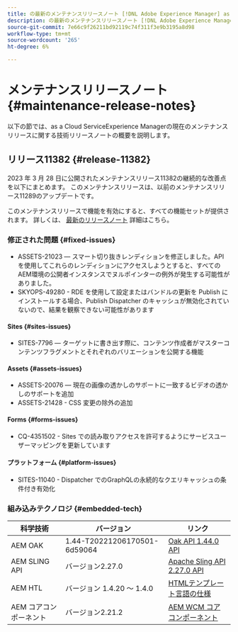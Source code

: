 ```yaml
---
title: の最新のメンテナンスリリースノート [!DNL Adobe Experience Manager] as a Cloud Service。
description: の最新のメンテナンスリリースノート [!DNL Adobe Experience Manager] as a Cloud Service。
source-git-commit: 7e66c9f26211bd92119c74f311f3e9b3195a8d98
workflow-type: tm+mt
source-wordcount: '265'
ht-degree: 6%

---
```



# メンテナンスリリースノート {#maintenance-release-notes}

以下の節では、as a Cloud ServiceExperience Managerの現在のメンテナンスリリースに関する技術リリースノートの概要を説明します。

## リリース11382 {#release-11382}

2023 年 3 月 28 日に公開されたメンテナンスリリース11382の継続的な改善点を以下にまとめます。 このメンテナンスリリースは、以前のメンテナンスリリース11289のアップデートです。

このメンテナンスリリースで機能を有効にすると、すべての機能セットが提供されます。 詳しくは、 [最新のリリースノート](/help/release-notes/release-notes-cloud/release-notes-current.md) 詳細はこちら。

### 修正された問題 {#fixed-issues}

- ASSETS-21023 — スマート切り抜きレンディションを修正しました。API を使用してこれらのレンディションにアクセスしようとすると、すべてのAEM環境の公開者インスタンスでヌルポインターの例外が発生する可能性がありました。
- SKYOPS-49280 - RDE を使用して設定またはバンドルの更新を Publish にインストールする場合、Publish Dispatcher のキャッシュが無効化されていないので、結果を観察できない可能性があります

#### Sites {#sites-issues}

- SITES-7796 — ターゲットに書き出す際に、コンテンツ作成者がマスターコンテンツフラグメントとそれぞれのバリエーションを公開する機能

#### Assets {#assets-issues}

- ASSETS-20076 — 現在の画像の透かしのサポートに一致するビデオの透かしのサポートを追加
- ASSETS-21428 - CSS 変更の除外の追加

#### Forms {#forms-issues}

- CQ-4351502 - Sites での読み取りアクセスを許可するようにサービスユーザーマッピングを更新しています

#### プラットフォーム {#platform-issues}

- SITES-11040 - Dispatcher でのGraphQLの永続的なクエリキャッシュの条件付き有効化

### 組み込みテクノロジ {#embedded-tech}

| 科学技術 | バージョン | リンク |
|---|---|---|
| AEM OAK | 1.44-T20221206170501-6d59064 | [Oak API 1.44.0 API](https://www.javadoc.io/doc/org.apache.jackrabbit/oak-api/1.44.0/index.html) |
| AEM SLING API | バージョン2.27.0 | [Apache Sling API 2.27.0 API](https://www.javadoc.io/doc/org.apache.sling/org.apache.sling.api/latest/index.html) |
| AEM HTL | バージョン 1.4.20 ～ 1.4.0 | [HTMLテンプレート言語の仕様](https://github.com/adobe/htl-spec) |
| AEM コアコンポーネント | バージョン2.21.2 | [AEM WCM コアコンポーネント](https://github.com/adobe/aem-core-wcm-components) |
